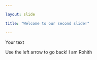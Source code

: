 ```yaml
---

layout: slide

title: "Welcome to our second slide!"

---
```


Your text

Use the left arrow to go back!
I am Rohith
